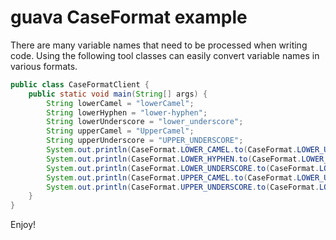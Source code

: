# guava CaseFormat example
There are many variable names that need to be processed when writing code. Using the following tool classes can easily 
convert variable names in various formats.
```java
public class CaseFormatClient {
    public static void main(String[] args) {
        String lowerCamel = "lowerCamel";
        String lowerHyphen = "lower-hyphen";
        String lowerUnderscore = "lower_underscore";
        String upperCamel = "UpperCamel";
        String upperUnderscore = "UPPER_UNDERSCORE";
        System.out.println(CaseFormat.LOWER_CAMEL.to(CaseFormat.LOWER_UNDERSCORE, lowerCamel));
        System.out.println(CaseFormat.LOWER_HYPHEN.to(CaseFormat.LOWER_UNDERSCORE, lowerHyphen));
        System.out.println(CaseFormat.LOWER_UNDERSCORE.to(CaseFormat.LOWER_UNDERSCORE, lowerUnderscore));
        System.out.println(CaseFormat.UPPER_CAMEL.to(CaseFormat.LOWER_UNDERSCORE, upperCamel));
        System.out.println(CaseFormat.UPPER_UNDERSCORE.to(CaseFormat.LOWER_UNDERSCORE, upperUnderscore));
    }
}
```

Enjoy!
